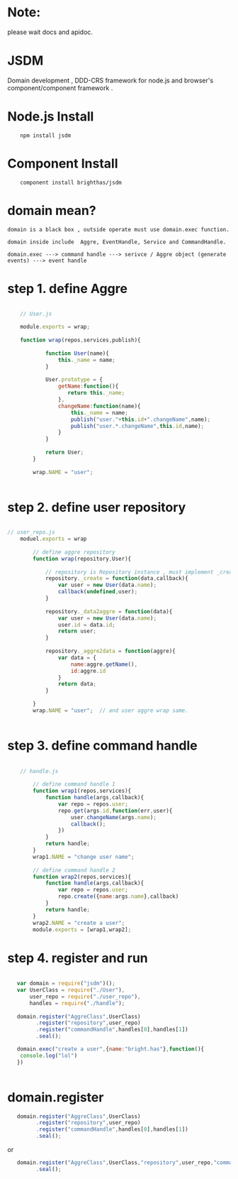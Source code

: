 Note:
====
  please wait docs and apidoc.

JSDM
====

Domain development , DDD-CRS framework for node.js and  browser's component/component  framework .

Node.js  Install 
==================
        
		npm install jsdm

Component  Install 
====================
        
		component install brighthas/jsdm
        

domain mean?
============

    domain is a black box , outside operate must use domain.exec function.
    
    domain inside include  Aggre, EventHandle, Service and CommandHandle.
    
    domain.exec ---> command handle ---> serivce / Aggre object (generate events) ---> event handle
    

step 1. define Aggre
=====================

```javascript    

    // User.js
    
    module.exports = wrap;
    
    function wrap(repos,services,publish){
        
            function User(name){
                this._name = name;
            }
            
            User.prototype = {
                getName:function(){
                   return this._name;
                },
                changeName:function(name){
                    this._name = name;
                    publish("user."+this.id+".changeName",name);
                    publish("user.*.changeName",this.id,name);
                }
            }
            
            return User;
        }
        
        wrap.NAME = "user";
        
```    

step 2. define user repository
==============================

```javascript

// user_repo.js
    moduel.exports = wrap
    
        // define aggre repository
        function wrap(repository,User){
        
            // repository is Repository instance , must implement _create/_data2aggre/_aggre2data
            repository._create = function(data,callback){
                var user = new User(data.name);
                callback(undefined,user);
            }
            
            repository._data2aggre = function(data){
                var user = new User(data.name);
                user.id = data.id;
                return user;
            }
            
            repository._aggre2data = function(aggre){
                var data = {
                    name:aggre.getName(),
                    id:aggre.id
                }
                return data;
            }
            
        }
        wrap.NAME = "user";  // and user aggre wrap same.
        
```
step 3. define command handle   
==============================

```javascript
    
    // handle.js
    
        // define command handle 1
        function wrap1(repos,services){
            function handle(args,callback){
                var repo = repos.user;
                repo.get(args.id,function(err,user){
                    user.changeName(args.name);
                    callback();
                })
            }
            return handle;
        }
        wrap1.NAME = "change user name";
        
        // define command handle 2
        function wrap2(repos,services){
            function handle(args,callback){
                var repo = repos.user;
                repo.create({name:args.name},callback)
            }
            return handle;
        }
        wrap2.NAME = "create a user";        
        module.exports = [wrap1,wrap2];

```
    
step 4.  register and run
==========================

```javascript
    
   var domain = require("jsdm")();
   var UserClass = require("./User"),
       user_repo = require("./user_repo"),
       handles = require("./handle");
       
   domain.register("AggreClass",UserClass)
         .register("repository",user_repo)
         .register("commandHandle",handles[0],handles[1])
         .seal();

   domain.exec("create a user",{name:"bright.has"},function(){
    console.log("lol")
   })
         
```
domain.register
================
```javascript
   domain.register("AggreClass",UserClass)
         .register("repository",user_repo)
         .register("commandHandle",handles[0],handles[1])
         .seal();
```
or
```javascript
   domain.register("AggreClass",UserClass,"repository",user_repo,"commandHandle",handles)
         .seal();
```


